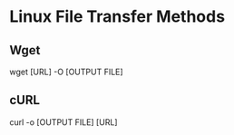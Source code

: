 # Linux File Transfer Methods

## Wget

wget [URL] -O [OUTPUT FILE]

## cURL

curl -o [OUTPUT FILE] [URL]

##
